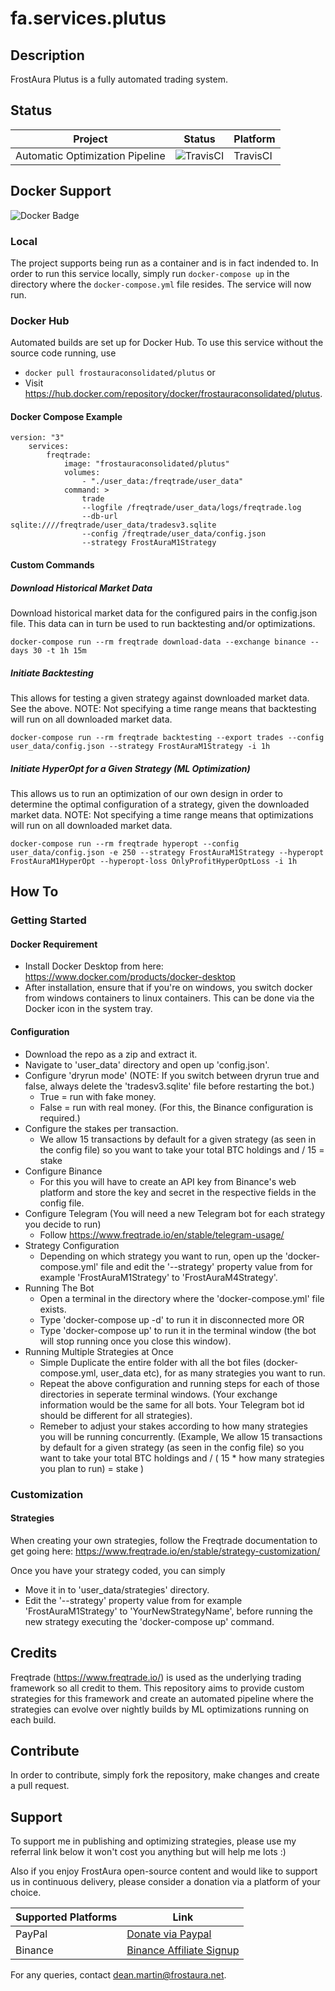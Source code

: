 # fa.services.plutus
## Description
FrostAura Plutus is a fully automated trading system.
## Status
| Project | Status | Platform
| --- | --- | --- |
| Automatic Optimization Pipeline | ![TravisCI](https://travis-ci.org/faGH/fa.services.plutus.svg?branch=main) | TravisCI
## Docker Support
![Docker Badge](https://dockeri.co/image/frostauraconsolidated/plutus)
### Local
The project supports being run as a container and is in fact indended to. In order to run this service locally, simply run `docker-compose up` in the directory where the `docker-compose.yml` file resides. The service will now run.
### Docker Hub
Automated builds are set up for Docker Hub. To use this service without the source code running, use
- `docker pull frostauraconsolidated/plutus` or 
- Visit https://hub.docker.com/repository/docker/frostauraconsolidated/plutus.
#### Docker Compose Example
    version: "3"
        services:
            freqtrade:
                image: "frostauraconsolidated/plutus"
                volumes:
                    - "./user_data:/freqtrade/user_data"
                command: >
                    trade
                    --logfile /freqtrade/user_data/logs/freqtrade.log
                    --db-url sqlite:////freqtrade/user_data/tradesv3.sqlite
                    --config /freqtrade/user_data/config.json
                    --strategy FrostAuraM1Strategy
#### Custom Commands
##### Download Historical Market Data
Download historical market data for the configured pairs in the config.json file. This data can in turn be used to run backtesting and/or optimizations.

    docker-compose run --rm freqtrade download-data --exchange binance --days 30 -t 1h 15m
##### Initiate Backtesting
This allows for testing a given strategy against downloaded market data. See the above. NOTE: Not specifying a time range means that backtesting will run on all downloaded market data.

    docker-compose run --rm freqtrade backtesting --export trades --config user_data/config.json --strategy FrostAuraM1Strategy -i 1h
##### Initiate HyperOpt for a Given Strategy (ML Optimization)
 This allows us to run an optimization of our own design in order to determine the optimal configuration of a strategy, given the downloaded market data. NOTE: Not specifying a time range means that optimizations will run on all downloaded market data.

    docker-compose run --rm freqtrade hyperopt --config user_data/config.json -e 250 --strategy FrostAuraM1Strategy --hyperopt FrostAuraM1HyperOpt --hyperopt-loss OnlyProfitHyperOptLoss -i 1h

## How To
### Getting Started
#### Docker Requirement
- Install Docker Desktop from here: https://www.docker.com/products/docker-desktop
- After installation, ensure that if you're on windows, you switch docker from windows containers to linux containers. This can be done via the Docker icon in the system tray.
#### Configuration
- Download the repo as a zip and extract it.
- Navigate to 'user_data' directory and open up 'config.json'.
- Configure 'dryrun mode' (NOTE: If you switch between dryrun true and false, always delete the 'tradesv3.sqlite' file before restarting the bot.)
  - True = run with fake money.
  - False = run with real money. (For this, the Binance configuration is required.)
- Configure the stakes per transaction.
  - We allow 15 transactions by default for a given strategy (as seen in the config file) so you want to take your total BTC holdings and / 15 = stake
- Configure Binance
  - For this you will have to create an API key from Binance's web platform and store the key and secret in the respective fields in the config file.
- Configure Telegram (You will need a new Telegram bot for each strategy you decide to run)
    - Follow https://www.freqtrade.io/en/stable/telegram-usage/
- Strategy Configuration
  - Depending on which strategy you want to run, open up the 'docker-compose.yml' file and edit the '--strategy' property value from for example 'FrostAuraM1Strategy' to 'FrostAuraM4Strategy'.
- Running The Bot
  - Open a terminal in the directory where the 'docker-compose.yml' file exists.
  - Type 'docker-compose up -d' to run it in disconnected more OR
  - Type 'docker-compose up' to run it in the terminal window (the bot will stop running once you close this window).
- Running Multiple Strategies at Once
  - Simple Duplicate the entire folder with all the bot files (docker-compose.yml, user_data etc), for as many strategies you want to run.
  - Repeat the above configuration and running steps for each of those directories in seperate terminal windows. (Your exchange information would be the same for all bots. Your Telegram bot id should be different for all strategies).
  - Remeber to adjust your stakes according to how many strategies you will be running concurrently. (Example, We allow 15 transactions by default for a given strategy (as seen in the config file) so you want to take your total BTC holdings and / ( 15 * how many strategies you plan to run) = stake )
### Customization
#### Strategies
When creating your own strategies, follow the Freqtrade documentation to get going here: https://www.freqtrade.io/en/stable/strategy-customization/

Once you have your strategy coded, you can simply
- Move it in to 'user_data/strategies' directory.
- Edit the '--strategy' property value from for example 'FrostAuraM1Strategy' to 'YourNewStrategyName', before running the new strategy executing the 'docker-compose up' command.

## Credits
Freqtrade (https://www.freqtrade.io/) is used as the underlying trading framework so all credit to them. This repository aims to provide custom strategies for this framework and create an automated pipeline where the strategies can evolve over nightly builds by ML optimizations running on each build.

## Contribute
In order to contribute, simply fork the repository, make changes and create a pull request.

## Support
To support me in publishing and optimizing strategies, please use my referral link below it won't cost you anything but will help me lots :)

Also if you enjoy FrostAura open-source content and would like to support us in continuous delivery, please consider a donation via a platform of your choice.

| Supported Platforms | Link |
| ------------------- | ---- |
| PayPal | [Donate via Paypal](https://www.paypal.com/donate/?hosted_button_id=SVEXJC9HFBJ72) |
| Binance | [Binance Affiliate Signup](https://accounts.binance.com/en/register?ref=68898442) |

For any queries, contact dean.martin@frostaura.net.
